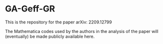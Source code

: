 # GA-Geff-GR
This is the repository for the paper arXiv: 2209.12799

The Mathematica codes used by the authors in the analysis of the paper will (eventually) be made publicly available here.
